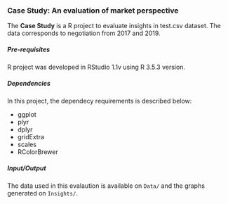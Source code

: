 ### Case Study: An evaluation of market perspective

The **Case Study** is a R project to evaluate insights in test.csv dataset. The data corresponds to negotiation from 2017 and 2019.

##### Pre-requisites

R project was developed in RStudio 1.1v using R 3.5.3 version.

##### Dependencies

In this project, the dependecy requirements is described below:
  - ggplot
  - plyr
  - dplyr
  - gridExtra
  - scales
  - RColorBrewer
 
 ##### Input/Output
 
 The data used in this evalaution is available on ``Data/`` and the graphs generated on ``Insights/``.
